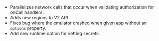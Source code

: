 - Parallelizes network calls that occur when validating authorization for onCall handlers.
- Adds new regions to V2 API
- Fixes bug where the emulator crashed when given app without an `options` property.
- Add new runtime option for setting secrets.
